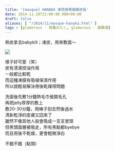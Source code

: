 ```yaml
---
title: '[masque] HANAKA 凍亮掃黑面膜炭長'
date: 2014-11-28T22:00:00.000+08:00
draft: false
aliases: [ "/2014/11/masque-hanaka.html" ]
tags : [glamorous - 保養おたく, glamorous - 面膜魂]
---
```


熱炭拿去babykill；凍炭，用來敷面～  

[![](https://farm8.staticflickr.com/7562/15704586379_5a6ab4764c_z.jpg)](https://farm8.staticflickr.com/7562/15704586379_5a6ab4764c_z.jpg)

樣子好可愛（笑）  
炭有清潔控油作用  
一般都比較乾  
而這種凍膜有吸啜保濕作用  
所以就輕易解決用後乾燥得問題  
  
洗面後先敷1分鐘熱毛巾張開毛孔  
再把jelly厚厚的敷上  
敷20-30分鐘，用棒子刮去然後過水  
清新乾淨的皮膚又回來了  
雖然不像其他人般會吸成一支支冒頭  
但黑頭面層被吸走，所有黑點都byebye  
而且用後不乾燥，更會輕微淨白  
  
不錯不錯（點頭）